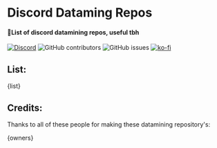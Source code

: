 # Discord Dataming Repos

#### 🚀List of discord datamining repos, useful tbh

[![Discord](https://img.shields.io/discord/1103066670576193627?style=for-the-badge&color=%235562EA)](https://discord.gg/Q6UYNawvaF)
 ![GitHub contributors](https://img.shields.io/github/contributors/happyendermangit/discord-dataming-repos?style=for-the-badge) ![GitHub issues](https://img.shields.io/github/issues/happyendermangit/discord-dataming-repos?style=for-the-badge) [![ko-fi](https://ko-fi.com/img/githubbutton_sm.svg)](https://ko-fi.com/happyenderman)

 
## List: 

{list}


## Credits:

Thanks to all of these people for making these datamining repository's: 

{owners}